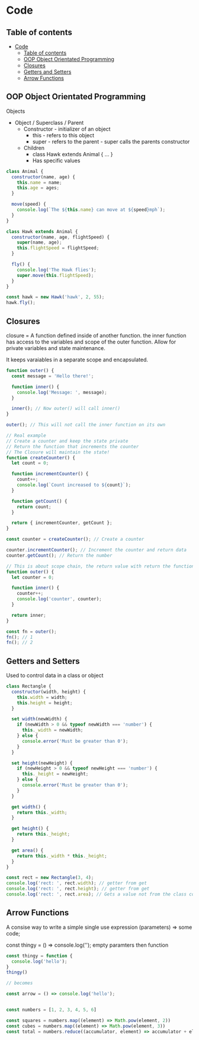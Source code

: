# Code

## Table of contents

- [Code](#code)
  - [Table of contents](#table-of-contents)
  - [OOP Object Orientated Programming](#oop-object-orientated-programming)
  - [Closures](#closures)
  - [Getters and Setters](#getters-and-setters)
  - [Arrow Functions](#arrow-functions)

## OOP Object Orientated Programming

Objects

- Object / Superclass / Parent
  - Constructor - initializer of an object
    - this - refers to this object
    - super - refers to the parent - super calls the parents constructor
  - Children
    - class Hawk extends Animal { ... }
    - Has specific values

```javascript
class Animal {
  constructor(name, age) {
    this.name = name;
    this.age = ages;
  }

  move(speed) {
    console.log(`The ${this.name} can move at ${speed}mph`);
  }
}

class Hawk extends Animal {
  constructor(name, age, flightSpeed) {
    super(name, age);
    this.flightSpeed = flightSpeed;
  }

  fly() {
    console.log('The Hawk flies');
    super.move(this.flightSpeed);
  }
}

const hawk = new Hawk('hawk', 2, 55);
hawk.fly();
```

## Closures

closure = A function defined inside of another function.
the inner function has access to the variables and scope of the outer function.
Allow for private variables and state maintenance.

It keeps varaiables in a separate scope and encapsulated.

```javascript
function outer() {
  const message = 'Hello there!';

  function inner() {
    console.log('Message: ', message);
  }

  inner(); // Now outer() will call inner()
}

outer(); // This will not call the inner function on its own

// Real example
// Create a counter and keep the state private
// Return the function that increments the counter
// The Closure will maintain the state!
function createCounter() {
  let count = 0;

  function incrementCounter() {
    count++;
    console.log(`Count increased to ${count}`);
  }

  function getCount() {
    return count;
  }

  return { incrementCounter, getCount };
}

const counter = createCounter(); // Create a counter

counter.incrementCounter(); // Increment the counter and return data
counter.getCount(); // Return the number

// This is about scope chain, the return value with return the function AND its scope i.e the counter variable
function outer() {
  let counter = 0;

  function inner() {
    counter++;
    console.log('counter', counter);
  }

  return inner;
}

const fn = outer();
fn(); // 1
fn(); // 2
```

## Getters and Setters

Used to control data in a class or object

```javascript
class Rectangle {
  constructor(width, height) {
    this.width = width;
    this.height = height;
  }

  set width(newWidth) {
    if (newWidth > 0 && typeof newWidth === 'number') {
      this._width = newWidth;
    } else {
      console.error('Must be greater than 0');
    }
  }

  set height(newHeight) {
    if (newHeight > 0 && typeof newHeight === 'number') {
      this._height = newHeight;
    } else {
      console.error('Must be greater than 0');
    }
  }

  get width() {
    return this._width;
  }

  get height() {
    return this._height;
  }

  get area() {
    return this._width * this._height;
  }
}

const rect = new Rectangle(3, 4);
console.log('rect: ', rect.width); // getter from get
console.log('rect: ', rect.height); // getter from get
console.log('rect: ', rect.area); // Gets a value not from the class constructor
```

## Arrow Functions

A consise way to write a simple single use expression
(parameters) => some code;

const thingy = () => console.log('');
empty paramters then function

```javascript
const thingy = function {
  console.log('hello');
}
thingy()

// becomes

const arrow = () => console.log('hello');


const numbers = [1, 2, 3, 4, 5, 6]

const squares = numbers.map((element) => Math.pow(element, 2))
const cubes = numbers.map((element) => Math.pow(element, 3))
const total = numbers.reduce((accumulator, element) => accumulator + element)
```
